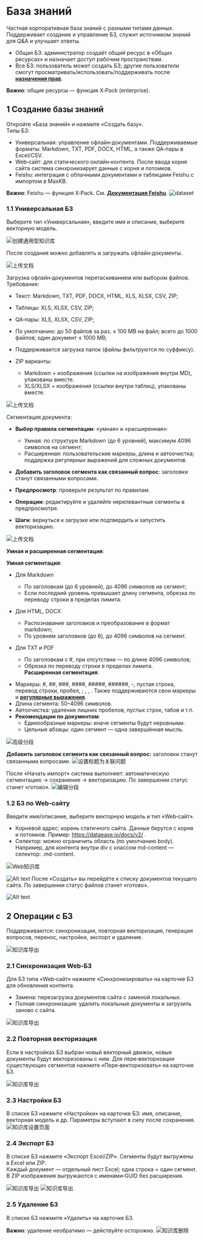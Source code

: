 # База знаний

Частная корпоративная база знаний с разными типами данных. Поддерживает создание и управление БЗ, служит источником знаний для Q&A и улучшает ответы.

- Общая БЗ: администратор создаёт общий ресурс в «Общих ресурсах» и назначает доступ рабочим пространствам.
- Все БЗ: пользователь может создать БЗ; другие пользователи смогут просматривать/использовать/поддерживать после [**назначения прав**](../../user_manual/X-Pack/authorization_resources.md).

**Важно**: общие ресурсы — функция X‑Pack (enterprise).

## 1 Создание базы знаний

Откройте «База знаний» и нажмите «Создать базу».   
Типы БЗ:

* Универсальная: управление офлайн‑документами. Поддерживаемые форматы: Markdown, TXT, PDF, DOCX, HTML, а также QA‑пары в Excel/CSV.  
* Web‑сайт: для статического онлайн‑контента. После ввода корня сайта система синхронизирует данные с корня и потомков.
* Feishu: интеграция с облачными документами и таблицами Feishu с импортом в MaxKB.

**Важно**: Feishu — функция X‑Pack. См. [**Документация Feishu**](../../user_manual/X-Pack/feishu_doc/).
![dataset](../../img/dataset/create_dataeset.png)

###  1.1 Универсальная БЗ

Выберите тип «Универсальная», введите имя и описание, выберите векторную модель.

![创建通用型知识库](../../img/dataset/create_offline_dataset.png)


После создания можно добавлять и загружать офлайн‑документы.

![上传文档](../../img/dataset/dataset_office_document.png)

Загрузка офлайн‑документов перетаскиванием или выбором файлов. Требования:

* Текст: Markdown, TXT, PDF, DOCX, HTML, XLS, XLSX, CSV, ZIP;
* Таблицы: XLS, XLSX, CSV, ZIP;
* QA‑пары: XLS, XLSX, CSV, ZIP;  
* По умолчанию: до 50 файлов за раз, ≤ 100 MB на файл; всего до 1000 файлов; один документ ≤ 1000 MB;
* Поддерживается загрузка папок (файлы фильтруются по суффиксу).
* ZIP варианты:

    *  Markdown + изображения (ссылки на изображения внутри MD), упакованы вместе.
    *  XLS/XLSX + изображения (ссылки внутри таблиц), упакованы вместе.

![上传文档](../../img/dataset/upload_document.png)


    
Сегментация документа:

- **Выбор правила сегментации**: «умная» и «расширенная»:
    - Умная: по структуре Markdown (до 6 уровней), максимум 4096 символов на сегмент;
    - Расширенная: пользовательские маркеры, длина и автоочистка; поддержка регулярных выражений для сложных документов.

- **Добавить заголовок сегмента как связанный вопрос**: заголовки станут связанными вопросами.

- **Предпросмотр**: проверьте результат по правилам.
- **Операции**: редактируйте и удаляйте нерелевантные сегменты в предпросмотре.
- **Шаги**: вернуться к загрузке или подтвердить и запустить векторизацию.

![上传文档](../../img/dataset/upload_document2.png)

**Умная и расширенная сегментация**:

**Умная сегментация**:

- Для Markdown<br />

    * По заголовкам (до 6 уровней), до 4096 символов на сегмент;   
    * Если последний уровень превышает длину сегмента, обрезка по переводу строки в пределах лимита.

- Для HTML, DOCX

    * Распознавание заголовков и преобразование в формат markdown;
    * По уровням заголовков (до 6), до 4096 символов на сегмент.

- Для TXT и PDF

    * По заголовкам с #, при отсутствии — по длине 4096 символов;
    * Обрезка по переводу строки в пределах лимита.  
**Расширенная сегментация**:

 * Маркеры: #, ##, ###, ####, #####, ######, -, пустая строка, перевод строки, пробел, ; , , . Также поддерживаются свои маркеры и [**регулярные выражения**](https://kb.fit2cloud.com/?p=bfe242a4-9a77-459c-ac75-4ef078e170c9).   
 * Длина сегмента: 50–4096 символов.   
 * Автоочистка: удаление лишних пробелов, пустых строк, табов и т.п.
 * **Рекомендации по документам**:
     * Единообразные маркеры: иначе сегменты будут неровными.   
     * Цельные абзацы: один сегмент — одна завершённая мысль.

![高级分段](<../../img/dataset/advanced_segmentation.png>)


**Добавить заголовок сегмента как связанный вопрос:** заголовки станут связанными вопросами.
![设置标题为关联问题](../../img/dataset/titel_set_question.png)
   
После «Начать импорт» система выполняет: автоматическую сегментацию → сохранение → векторизацию. По завершении статус станет «готово».
![编辑分段](../../img/dataset/processing.png)


### 1.2 БЗ по Web‑сайту

Введите имя/описание, выберите векторную модель и тип «Web‑сайт».

* Корневой адрес: корень статичного сайта. Данные берутся с корня и потомков. Пример: https://dataease.io/docs/v2/ .  
* Селектор: можно ограничить область (по умолчанию body). Например, для контента внутри div с классом md-content — селектор: .md-content.

![Web知识库](../../img/dataset/web_dataset.png)

![Alt text](../../img/dataset/DataEase_doc.png)
После «Создать» вы перейдёте к списку документов текущего сайта. По завершении статус файлов станет «готово».

![Alt text](../../img/dataset/web_doc.png)

## 2 Операции с БЗ

Поддерживаются: синхронизация, повторная векторизация, генерация вопросов, перенос, настройки, экспорт и удаление.

![知识库导出](../../img/dataset/dataset_actions.png)

### 2.1 Синхронизация Web‑БЗ

Для БЗ типа «Web‑сайт» нажмите «Синхронизировать» на карточке БЗ для обновления контента.

* Замена: перезагрузка документов сайта с заменой локальных.  
* Полная синхронизация: удалить локальные документы и загрузить заново с сайта. 

![知识库导出](../../img/dataset/web_sync.png)

### 2.2 Повторная векторизация

Если в настройках БЗ выбран новый векторный движок, новые документы будут векторизованы с ним. Для пере‑векторизации существующих сегментов нажмите «Пере‑векторизовать» на карточке БЗ.

![知识库导出](../../img/dataset/dataset_embedding.png)

### 2.3 Настройки БЗ

В списке БЗ нажмите «Настройки» на карточке БЗ: имя, описание, векторная модель и др. Параметры вступают в силу после сохранения.
![知识库设置页面](../../img/dataset/dataset_setting.png)

### 2.4 Экспорт БЗ

В списке БЗ нажмите «Экспорт Excel/ZIP». Сегменты будут выгружены в Excel или ZIP.  
Каждый документ — отдельный лист Excel; одна строка = один сегмент. В ZIP изображения выгружаются с именами‑GUID без расширения.

![知识库导出](../../img/dataset/dataset_export.png)
![知识库导出](../../img/dataset/dataset_zip.png)

### 2.5 Удаление БЗ

В списке БЗ нажмите «Удалить» на карточке БЗ.

**Важно**: удаление необратимо — действуйте осторожно.
![知识库删除](../../img/dataset/dataset_del.png)

